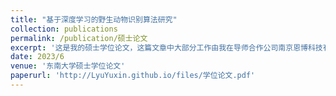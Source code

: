 ```yaml
---
title: "基于深度学习的野生动物识别算法研究"
collection: publications
permalink: /publication/硕士论文
excerpt: '这是我的硕士学位论文，这篇文章中大部分工作由我在导师合作公司南京恩博科技有限公司完成。基于YOLOX，本文提出了一种兼具速度和效率的野生动物识别方案。包括一种基于大卷积核的结构重参数特征提取方法、一种基于注意力机制的特征融合方法、以及一种注意力引导的知识蒸馏方法。'
date: 2023/6
venue: '东南大学硕士学位论文'
paperurl: 'http://LyuYuxin.github.io/files/学位论文.pdf'
---
```

